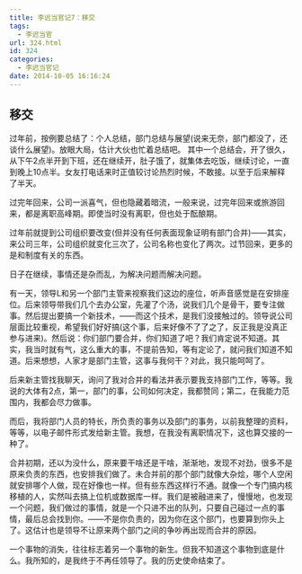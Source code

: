 ```yaml
---
title: 李迟当官记7：移交
tags:
  - 李迟当官
url: 324.html
id: 324
categories:
  - 李迟当官记
date: 2014-10-05 16:16:24
---
```


## 移交 

过年前，按例要总结了：个人总结，部门总结与展望(说来无奈，部门都没了，还谈什么展望)。放眼大局，估计大伙也忙着总结吧。 其中一个总结会，开了很久，从下午2点半开到下班，还在继续开，肚子饿了，就集体去吃饭，继续讨论，一直到晚上10点半。女友打电话来时正值较讨论热烈时候，不敢接。以至于后来解释了半天。
<!-- more -->
过完年回来，公司一派喜气，但也隐藏着暗流，一般来说，过完年回来或旅游回来，都是离职高峰期。即使当时没有离职，但也处于酝酿期。

过年前就提到公司组织要改变(但并没有任何表面现象证明有部门合并)——其实，来公司三年，公司组织就变化三次了，公司名称也变化了两次。过节回来，更多的是和制度有关的东西。 
 
日子在继续，事情还是杂而乱，为解决问题而解决问题。

有一天，领导L和另一个部门主管来视察我们这边的座位，听声音感觉是在安排座位。后来领导带我们几个去办公室，先灌了个汤，说我们几个是骨干，要专注做事。然后提出要搞一个新技术，——而这个技术，是我们没接触过的。领导说公司层面比较重视，希望我们好好搞(这个事，后来好像不了了之了，反正我是没真正参与进来)。然后说：你们部门要合并，你们知道了吧？我们肯定说不知道。其实，我当时就有气，这么重大的事，不提前告知，等有定论了，就问我们知道不知道。后来想想，人家才是部门主管，这事与我何干？对此，我只能呵呵了。 

后来新主管找我聊天，询问了我对合并的看法并表示要我支持部门工作，等等。我说的大体有2点，第一，部门的事，公司如何决定，我都赞同；第二，在我能力范围内，我都会尽力做事。 

而后，我将部门人员的特长，所负责的事务以及部门的事务，以前我整理的资料，等等，以电子邮件形式发给新主管。我想，在我没有离职情况下，这也算交接的一种了。 

合并初期，还以为没什么，原来要干啥还是干啥，渐渐地，发现不对劲，很多不是原来负责的东西，也安排我们做了。未合并前的那个部门就像大杂烩，哪个人空闲就安排哪个人做，现在好像也一样。但有些东西这样行不通。就像一个专门搞内核移植的人，实然叫去搞上位机或数据库一样。我们是被融进来了，慢慢地，也发现一个问题，我们做过的事情，就是一个只进不出的队列，只要自己碰过一点的事情，最后总会找到你。——不是你负责的，因为你在这个部门，也要算到你头上了。这估计也是领导不让原来两个部门之间的争吵再出现而合并的原因。 

一个事物的消失，往往标志着另一个事物的新生。但我不知道这个事物到底是什么。我所知的，是我终于不再任领导了。我的历史使命结束了。
